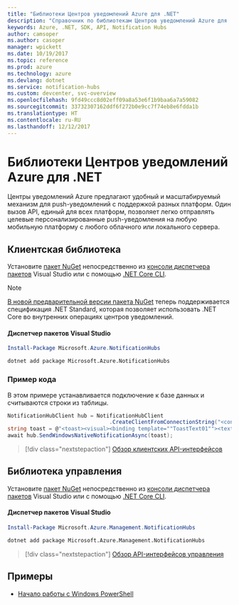 ```yaml
---
title: "Библиотеки Центров уведомлений Azure для .NET"
description: "Справочник по библиотекам Центров уведомлений Azure для .NET"
keywords: Azure, .NET, SDK, API, Notification Hubs
author: camsoper
ms.author: casoper
manager: wpickett
ms.date: 10/19/2017
ms.topic: reference
ms.prod: azure
ms.technology: azure
ms.devlang: dotnet
ms.service: notification-hubs
ms.custom: devcenter, svc-overview
ms.openlocfilehash: 9fd49ccc8d02eff09a8a53e6f1b9baa6a7a59082
ms.sourcegitcommit: 33732307162ddf6f272b0e9cc7f74eb8e6fdda1b
ms.translationtype: HT
ms.contentlocale: ru-RU
ms.lasthandoff: 12/12/2017
---
```

# <a name="azure-notification-hubs-libraries-for-net"></a>Библиотеки Центров уведомлений Azure для .NET

Центры уведомлений Azure предлагают удобный и масштабируемый механизм для push-уведомлений с поддержкой разных платформ. Один вызов API, единый для всех платформ, позволяет легко отправлять целевые персонализированные push-уведомления на любую мобильную платформу с любого облачного или локального сервера.

## <a name="client-library"></a>Клиентская библиотека

Установите [пакет NuGet](https://www.nuget.org/packages/Microsoft.Azure.NotificationHubs) непосредственно из [консоли диспетчера пакетов][PackageManager] Visual Studio или с помощью [.NET Core CLI][DotNetCLI].

> [!NOTE]
> [В новой предварительной версии пакета NuGet](https://www.nuget.org/packages/Microsoft.Azure.NotificationHubs/2.0.0-preview1) теперь поддерживается спецификация .NET Standard, которая позволяет использовать .NET Core во внутренних операциях центров уведомлений.

#### <a name="visual-studio-package-manager"></a>Диспетчер пакетов Visual Studio

```powershell
Install-Package Microsoft.Azure.NotificationHubs
```

```bash
dotnet add package Microsoft.Azure.NotificationHubs
```

### <a name="code-example"></a>Пример кода

В этом примере устанавливается подключение к базе данных и считываются строки из таблицы.

```csharp
NotificationHubClient hub = NotificationHubClient
                                .CreateClientFromConnectionString("<connection string with full access>", "<hub name>");
string toast = @"<toast><visual><binding template=""ToastText01""><text id=""1"">Hello from a .NET App!</text></binding></visual></toast>";
await hub.SendWindowsNativeNotificationAsync(toast);
```

> [!div class="nextstepaction"]
> [Обзор клиентских API-интерфейсов](/dotnet/api/overview/azure/notificationhubs/client)


## <a name="management-library"></a>Библиотека управления

Установите [пакет NuGet](https://www.nuget.org/packages/Microsoft.Azure.Management.NotificationHubs) непосредственно из [консоли диспетчера пакетов][PackageManager] Visual Studio или с помощью [.NET Core CLI][DotNetCLI].

#### <a name="visual-studio-package-manager"></a>Диспетчер пакетов Visual Studio

```powershell
Install-Package Microsoft.Azure.Management.NotificationHubs
```

```bash
dotnet add package Microsoft.Azure.Management.NotificationHubs
```

> [!div class="nextstepaction"]
> [Обзор API-интерфейсов управления](/dotnet/api/overview/azure/notificationhubs/management)

## <a name="samples"></a>Примеры

- [Начало работы с Windows PowerShell](https://github.com/Azure/azure-notificationhubs-samples/tree/master/dotnet/GetStartedWindowsUniversal)

[PackageManager]: https://docs.microsoft.com/nuget/tools/package-manager-console
[DotNetCLI]: https://docs.microsoft.com/dotnet/core/tools/dotnet-add-package
